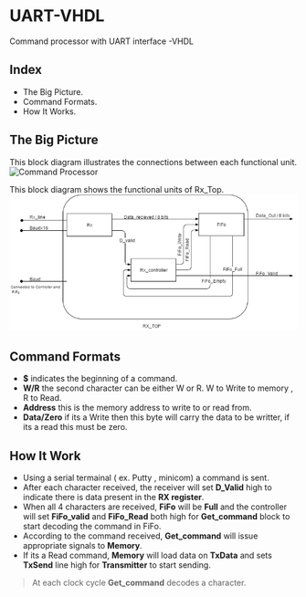 # UART-VHDL
Command processor with UART interface -VHDL

## Index
* The Big Picture.
* Command Formats.
* How It Works.

## The Big Picture
This block diagram illustrates the connections between each functional unit.
![Command Processor](/Command_processor.png?row=true "Command_processor")

This block diagram shows the functional units of Rx_Top. 
![Rx_top](/Rx_top.png?row=true "Rx_top")

## Command Formats
* **$** indicates the beginning of a command.
* **W/R** the second character can be either W or R. W to Write to memory , R to Read.
* **Address** this is the memory address to write to or read from.
* **Data/Zero** if its a Write then this byte will carry the data to be writter, if its a read this must be zero.

## How It Work
* Using a serial termainal ( ex. Putty , minicom) a command is sent.
* After each character received, the receiver will set **D_Valid** high to indicate there is data present in the **RX register**.
* When all 4 characters are received, **FiFo** will be **Full** and the controller will set **FiFo_valid** and **FiFo_Read** both high for **Get_command** block to start decoding the command in FiFo.
* According to the command received, **Get_command** will issue appropriate signals to **Memory**.
* If its a Read command, **Memory** will load data on **TxData** and sets **TxSend** line high for **Transmitter** to start sending.

> At each clock cycle **Get_command** decodes a character.

